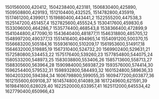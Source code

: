 1501560000,420412,
1504238400,423181,
1506830400,425890,
1509508800,429193,
1512104400,432525,
1514782800,435919,
1517461200,439901,1
1519880400,443441,2
1522555200,447538,3
1525147200,451457,4
1527825600,455524,5
1530417600,459830,6
1533096000,464286,7
1535774400,468543,8
1538366400,472899,9
1541044800,477090,10
1543640400,481877,11
1546318800,485705,12
1548997200,490377,13
1551416400,494965,14
1554091200,500370,15
1556683200,505184,16
1559361600,510209,17
1561953600,514917,18
1564632000,519885,19
1567310400,524732,20
1569902400,529631,21
1572580800,534453,22
1575176400,539260,23
1577854800,544075,24
1580533200,548973,25
1583038800,553406,26
1585713600,558713,27
1588305600,563964,28
1590984000,569387,29
1593576000,574414,30
1596254400,579532,31
1598932800,584493,32
1601524800,589636,33
1604203200,594384,34
1606798800,599055,35
1609477200,603877,36
1612155600,609108,37
1614574800,614089,38
1617249600,621591,39
1619841600,628029,40
1622520000,633957,41
1625112000,645534,42
1627790400,650966,43
